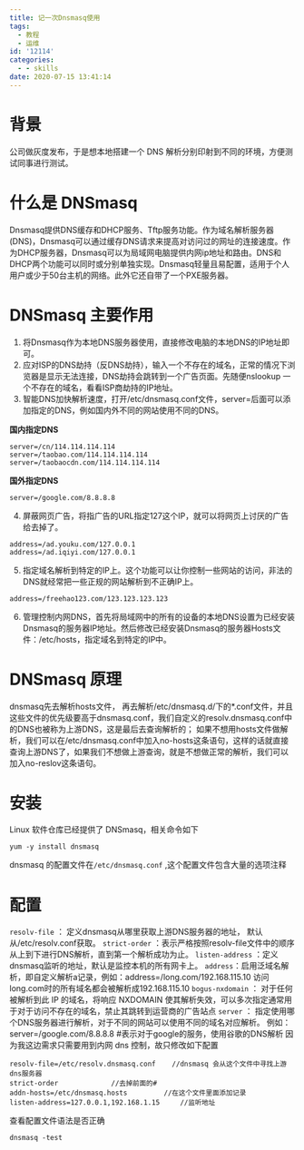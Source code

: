 ```yaml
---
title: 记一次Dnsmasq使用
tags:
  - 教程
  - 运维
id: '12114'
categories:
  - - skills
date: 2020-07-15 13:41:14
---
```


# 背景

公司做灰度发布，于是想本地搭建一个 DNS 解析分别印射到不同的环境，方便测试同事进行测试。

# 什么是 DNSmasq

Dnsmasq提供DNS缓存和DHCP服务、Tftp服务功能。作为域名解析服务器(DNS)，Dnsmasq可以通过缓存DNS请求来提高对访问过的网址的连接速度。作为DHCP服务器，Dnsmasq可以为局域网电脑提供内网ip地址和路由。DNS和DHCP两个功能可以同时或分别单独实现。Dnsmasq轻量且易配置，适用于个人用户或少于50台主机的网络。此外它还自带了一个PXE服务器。
<!--more-->
# DNSmasq 主要作用

1.  将Dnsmasq作为本地DNS服务器使用，直接修改电脑的本地DNS的IP地址即可。
2.  应对ISP的DNS劫持（反DNS劫持），输入一个不存在的域名，正常的情况下浏览器是显示无法连接，DNS劫持会跳转到一个广告页面。先随便nslookup 一个不存在的域名，看看ISP商劫持的IP地址。
3.  智能DNS加快解析速度，打开/etc/dnsmasq.conf文件，server=后面可以添加指定的DNS，例如国内外不同的网站使用不同的DNS。

**国内指定DNS**

```
server=/cn/114.114.114.114
server=/taobao.com/114.114.114.114
server=/taobaocdn.com/114.114.114.114
```

**国外指定DNS**

```
server=/google.com/8.8.8.8
```

4.  屏蔽网页广告，将指广告的URL指定127这个IP，就可以将网页上讨厌的广告给去掉了。

```
address=/ad.youku.com/127.0.0.1
address=/ad.iqiyi.com/127.0.0.1
```

5.  指定域名解析到特定的IP上。这个功能可以让你控制一些网站的访问，非法的DNS就经常把一些正规的网站解析到不正确IP上。

```
address=/freehao123.com/123.123.123.123
```

6.  管理控制内网DNS，首先将局域网中的所有的设备的本地DNS设置为已经安装Dnsmasq的服务器IP地址。然后修改已经安装Dnsmasq的服务器Hosts文件：/etc/hosts，指定域名到特定的IP中。

# DNSmasq 原理

dnsmasq先去解析hosts文件， 再去解析/etc/dnsmasq.d/下的\*.conf文件，并且这些文件的优先级要高于dnsmasq.conf，我们自定义的resolv.dnsmasq.conf中的DNS也被称为上游DNS，这是最后去查询解析的； 如果不想用hosts文件做解析，我们可以在/etc/dnsmasq.conf中加入no-hosts这条语句，这样的话就直接查询上游DNS了，如果我们不想做上游查询，就是不想做正常的解析，我们可以加入no-reslov这条语句。

# 安装

Linux 软件仓库已经提供了 DNSmasq，相关命令如下

```
yum -y install dnsmasq
```

dnsmasq 的配置文件在`/etc/dnsmasq.conf` ,这个配置文件包含大量的选项注释

# 配置

`resolv-file` ： 定义dnsmasq从哪里获取上游DNS服务器的地址， 默认从/etc/resolv.conf获取。 `strict-order` ：表示严格按照resolv-file文件中的顺序从上到下进行DNS解析，直到第一个解析成功为止。 `listen-address` ：定义dnsmasq监听的地址，默认是监控本机的所有网卡上。 `address`：启用泛域名解析，即自定义解析a记录，例如：address=/long.com/192.168.115.10 访问long.com时的所有域名都会被解析成192.168.115.10 `bogus-nxdomain` ： 对于任何被解析到此 IP 的域名，将响应 NXDOMAIN 使其解析失效，可以多次指定通常用于对于访问不存在的域名，禁止其跳转到运营商的广告站点 `server` ： 指定使用哪个DNS服务器进行解析，对于不同的网站可以使用不同的域名对应解析。 例如：server=/google.com/8.8.8.8 #表示对于google的服务，使用谷歌的DNS解析 因为我这边需求只需要用到内网 dns 控制，故只修改如下配置

```
resolv-file=/etc/resolv.dnsmasq.conf    //dnsmasq 会从这个文件中寻找上游dns服务器
strict-order             //去掉前面的#
addn-hosts=/etc/dnsmasq.hosts         //在这个文件里面添加记录
listen-address=127.0.0.1,192.168.1.15     //监听地址
```

查看配置文件语法是否正确

```
dnsmasq -test
```